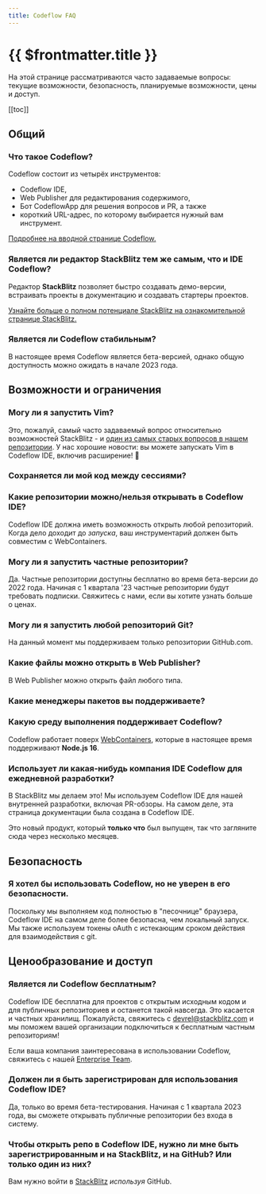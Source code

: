 ```yaml
---
title: Codeflow FAQ
---
```


# {{ $frontmatter.title }}

На этой странице рассматриваются часто задаваемые вопросы: текущие возможности, безопасность, планируемые возможности, цены и доступ.

[[toc]]

## Общий

### Что такое Codeflow?

<!--@include: ./parts/codeflow.md--> Codeflow состоит из четырёх инструментов: 
- Codeflow IDE, 
- Web Publisher для редактирования содержимого, 
- Бот CodeflowApp для решения вопросов и PR, а также 
- короткий URL-адрес, по которому выбирается нужный вам инструмент.

[Подробнее на вводной странице Codeflow.](./what-is-codeflow.md)

### Является ли редактор StackBlitz тем же самым, что и IDE Codeflow?

Редактор **StackBlitz** позволяет быстро создавать демо-версии, встраивать проекты в документацию и создавать стартеры проектов. 

<!--@include: ./parts/codeflow-ide.md-->

[Узнайте больше о полном потенциале StackBlitz на ознакомительной странице StackBlitz.](/guides/user-guide/what-is-stackblitz.md)

### Является ли Codeflow стабильным?
В настоящее время Codeflow является бета-версией, однако общую доступность можно ожидать в начале 2023 года.

## Возможности и ограничения

### Могу ли я запустить Vim?

Это, пожалуй, самый часто задаваемый вопрос относительно возможностей StackBlitz - и [один из самых старых вопросов в нашем репозитории](https://github.com/stackblitz/core/issues/3). У нас хорошие новости: вы можете запускать Vim в Codeflow IDE, включив расширение! 🥳

### Сохраняется ли мой код между сессиями?

<!--@include: ./parts/persistance.md-->

### Какие репозитории можно/нельзя открывать в Codeflow IDE?

Codeflow IDE должна иметь возможность открыть любой репозиторий. Когда дело доходит до *запуска*, ваш инструментарий должен быть совместим с WebContainers.

### Могу ли я запустить частные репозитории?

Да. Частные репозитории доступны бесплатно во время бета-версии до 2022 года. Начиная с 1 квартала '23 частные репозитории будут требовать подписки. Свяжитесь с нами, если вы хотите узнать больше о ценах.

### Могу ли я запустить любой репозиторий Git?

На данный момент мы поддерживаем только репозитории GitHub.com.

### Какие файлы можно открыть в Web Publisher?

В Web Publisher можно открыть файл любого типа.

### Какие менеджеры пакетов вы поддерживаете?

<!--@include: ./parts/supported-packages.md-->

### Какую среду выполнения поддерживает Codeflow?

Codeflow работает поверх [WebContainers](/guides/user-guide/available-environments#webcontainers), которые в настоящее время поддерживают **Node.js 16**.

### Использует ли какая-нибудь компания IDE Codeflow для ежедневной разработки?

В StackBlitz мы делаем это! Мы используем Codeflow IDE для нашей внутренней разработки, включая PR-обзоры. На самом деле, эта страница документации была создана в Codeflow IDE.

Это новый продукт, который **только что** был выпущен, так что загляните сюда через несколько месяцев.

## Безопасность 

### Я хотел бы использовать Codeflow, но не уверен в его безопасности.

Поскольку мы выполняем код полностью в "песочнице" браузера, Codeflow IDE на самом деле более безопасна, чем локальный запуск. Мы также используем токены oAuth с истекающим сроком действия для взаимодействия с git.

## Ценообразование и доступ

### Является ли Codeflow бесплатным?

Codeflow IDE бесплатна для проектов с открытым исходным кодом и для публичных репозиториев и останется такой навсегда. Это касается и частных хранилищ. Пожалуйста, свяжитесь с [devrel@stackblitz.com](mailto:devrel@stackblitz.com) и мы поможем вашей организации подключиться к бесплатным частным репозиториям!

Если ваша компания заинтересована в использовании Codeflow, свяжитесь с нашей [Enterprise Team](https://stackblitz.com/beta-teams-signup).

### Должен ли я быть зарегистрирован для использования Codeflow IDE? 

Да, только во время бета-тестирования. Начиная с 1 квартала 2023 года, вы сможете открывать публичные репозитории без входа в систему.

### Чтобы открыть репо в Codeflow IDE, нужно ли мне быть зарегистрированным и на StackBlitz, и на GitHub? Или только один из них?

Вам нужно войти в [StackBlitz](https://stackblitz.com) *используя* GitHub.
